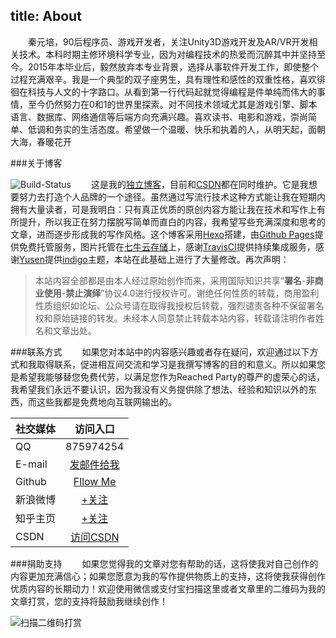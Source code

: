 title: About
---
&emsp;&emsp;秦元培，90后程序员、游戏开发者，关注Unity3D游戏开发及AR/VR开发相关技术。本科时期主修环境科学专业，因为对编程技术的热爱而沉醉其中并坚持至今。2015年本毕业后，毅然放弃本专业背景，选择从事软件开发工作，即使整个过程充满艰辛。我是一个典型的双子座男生，具有理性和感性的双重性格，喜欢徘徊在科技与人文的十字路口。从看到第一行代码起就觉得编程是件单纯而伟大的事情，至今仍然努力在0和1的世界里探索。对不同技术领域尤其是游戏引擎、脚本语言、数据库、网络通信等后端方向充满兴趣。喜欢读书、电影和游戏，崇尚简单、低调和务实的生活态度。希望做一个温暖、快乐和执着的人，从明天起，面朝大海，春暖花开

###关于博客

![Build-Status](https://www.travis-ci.org/qinyuanpei/qinyuanpei.github.io.svg?branch=master)
&emsp;&emsp;这是我的[独立博客](http://qinyuanpei.com)，目前和[CSDN](http://blog.csdn.net/qinyuanpei)都在同时维护。它是我想要努力去打造个人品牌的一个途径。虽然通过写流行技术这种方式能让我在短期内拥有大量读者，可是我明白：只有真正优质的原创内容方能让我在技术和写作上有所提升，所以我正在努力摆脱写简单而直白的内容，我希望写些充满深度和思考的文章，进而逐步形成我的写作风格。这个博客采用[Hexo](https://hexo.io)搭建，由[Github Pages](https://pages.github.com/)提供免费托管服务，图片托管在[七牛云存储](www.qiniu.com)上，感谢[TravisCI](https://www.travis-ci.org)提供持续集成服务，感谢[Yusen](https://github.com/yscoder)提供[indigo](https://github.com/yscoder/hexo-theme-indigo)主题，本站在此基础上进行了大量修改。再次声明：<blockquote><p>本站内容全部都是由本人经过原始创作而来，采用国际知识共享“<b>署名</b>-<b>非商业使用</b>-<b>禁止演绎</b>”协议4.0进行授权许可。谢绝任何性质的转载，商用盈利性质组织如论坛、公众号请在取得我授权后转载，强烈谴责各种不保留署名权和原始链接的转发。未经本人同意禁止转载本站内容，转载请注明作者姓名和文章出处。</p></blockquote>


###联系方式
&emsp;&emsp;如果您对本站中的内容感兴趣或者存在疑问，欢迎通过以下方式和我取得联系，促进相互间交流和学习是我撰写博客的目的和意义。所以如果您是希望我能够替您免费代劳，以满足您作为Reached Party的尊严的虚荣心的话，我希望我们永远不要认识，因为我没有义务提供除了想法、经验和知识以外的东西，而这些我都是免费地向互联网输出的。

| 社交媒体  | 访问入口                                        | 
| ----------|:-----------------------------------------------:|
| QQ        | 875974254                                       | 
| E-mail    | [发邮件给我](mailto:qinyuanpei@163.com)         |   
| Github    | [Fllow Me](https://github.com/qinyuanpei)       |
| 新浪微博  | [+关注](http://weibo.com/u/1278609231)          |
| 知乎主页  | [+关注](http://www.zhihu.com/people/qinyuanpei) |
| CSDN      | [访问CSDN](http://blog.csdn.net/qinyuanpei)     |

###捐助支持
&emsp;&emsp;如果您觉得我的文章对您有帮助的话，这将使我对自己创作的内容更加充满信心；如果您愿意为我的写作提供物质上的支持，这将使我获得创作优质内容的长期动力！欢迎使用微信或支付宝扫描这里或者文章里的二维码为我的文章打赏，您的支持将鼓励我继续创作！

![扫描二维码打赏](https://qinyuanpei.github.io/assets/images/reward.png)

      





